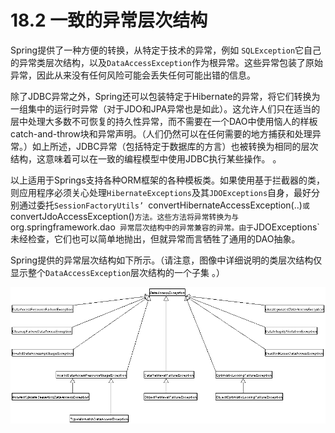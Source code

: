 # 18.2 一致的异常层次结构

Spring提供了一种方便的转换，从特定于技术的异常，例如 `SQLException`它自己的异常类层次结构，以及`DataAccessException`作为根异常。这些异常包装了原始异常，因此从来没有任何风险可能会丢失任何可能出错的信息。

除了JDBC异常之外，Spring还可以包装特定于Hibernate的异常，将它们转换为一组集中的运行时异常（对于JDO和JPA异常也是如此）。这允许人们只在适当的层中处理大多数不可恢复的持久性异常，而不需要在一个DAO中使用恼人的样板catch-and-throw块和异常声明。（人们仍然可以在任何需要的地方捕获和处理异常。）如上所述，JDBC异常（包括特定于数据库的方言）也被转换为相同的层次结构，这意味着可以在一致的编程模型中使用JDBC执行某些操作。 。

以上适用于Springs支持各种ORM框架的各种模板类。如果使用基于拦截器的类，则应用程序必须关心处理`HibernateExceptions`及其`JDOExceptions`自身，最好分别通过委托`SessionFactoryUtils’ `convertHibernateAccessException(..)`或 `convertJdoAccessException()`方法。这些方法将异常转换为与`org.springframework.dao` 异常层次结构中的异常兼容的异常。由于`JDOExceptions`未经检查，它们也可以简单地抛出，但就异常而言牺牲了通用的DAO抽象。

Spring提供的异常层次结构如下所示。（请注意，图像中详细说明的类层次结构仅显示整个`DataAccessException`层次结构的一个子集 。）

![DataAccessException的](../images/DataAccessException.gif)

